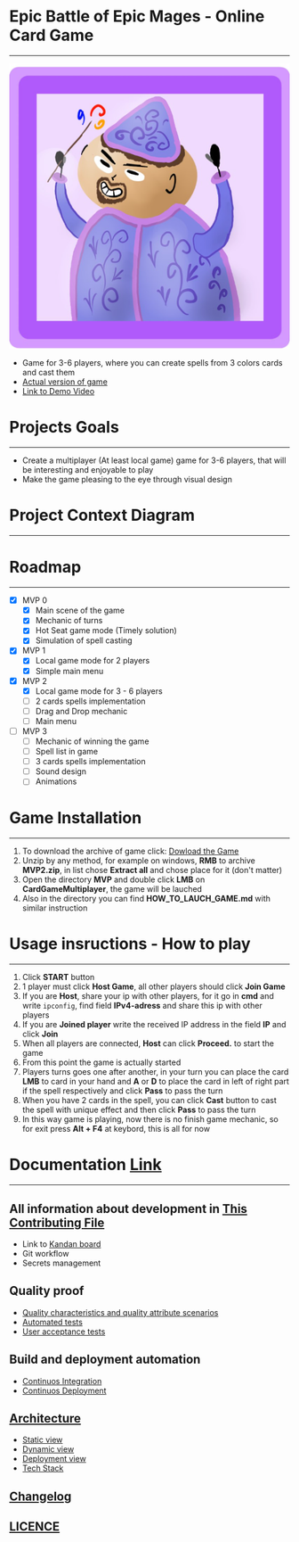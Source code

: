 # Epic Battle of Epic Mages - Online Card Game
---

![Logo](Images/Logo.png)

- Game for 3-6 players, where you can create spells from 3 colors cards and cast them
- [Actual version of game](MVP2)
- [Link to Demo Video](https://disk.yandex.ru/d/6V6_0WVCYTa-lw)
# Projects Goals
---
- Create a multiplayer (At least local game) game for 3-6 players, that will be interesting and enjoyable to play
- Make the game pleasing to the eye through visual design
# Project Context Diagram
---


# Roadmap
---
- [X] MVP 0
	 - [X] Main scene of the game
	 - [X] Mechanic of turns
	 - [X] Hot Seat game mode (Timely solution)
	 - [X] Simulation of spell casting
- [X] MVP 1
	- [X] Local game mode for 2 players
	- [X] Simple main menu
- [X] MVP 2
	- [X] Local game mode for 3 - 6 players
	- [ ] 2 cards spells implementation
	- [ ] Drag and Drop mechanic
	- [ ] Main menu
- [ ] MVP 3 
	- [ ] Mechanic of winning the game
	- [ ] Spell list in game
	- [ ] 3 cards spells implementation
	- [ ] Sound design
	- [ ] Animations
 	
# Game Installation
--- 
1. To download the archive of game click: [Dowload the Game](https://downgit.github.io/#/home?url=https:%2F%2Fgithub.com%2FTeam43CardGame%2FGame%2Ftree%2Fmain%2FMVP2)
2. Unzip by any method, for example on windows, **RMB** to archive **MVP2.zip**, in list chose **Extract all** and chose place for it (don't matter)
3. Open the directory **MVP** and double click **LMB** on **CardGameMultiplayer**, the game will be lauched
4. Also in the directory you can find **HOW_TO_LAUCH_GAME.md** with similar instruction
# Usage insructions - How to play
---
1. Click **START** button
2. 1 player must click **Host Game**, all other players should click **Join Game**
3. If you are **Host**, share your ip with other players, for it go in **cmd** and write `ipconfig`, find field **IPv4-adress** and share this ip with other players
4. If you are **Joined player** write the received IP address in the field **IP** and click **Join**
5. When all players are connected, **Host** can click **Proceed.** to start the game
6. From this point the game is actually started
7. Players turns goes one after another, in your turn you can place the card **LMB** to card in your hand and **A** or **D** to place the card in left of right part if the spell respectively and click **Pass** to pass the turn
8. When you have 2 cards in the spell, you can click **Cast** button to cast the spell with unique effect and then click **Pass** to pass the turn
9. In this way game is playing, now there is no finish game mechanic, so for exit press **Alt + F4** at keybord, this is all for now
# Documentation [Link](docs)
---
## All information about development in [This Contributing File](CONTRIBUTING.md)
- Link to [Kandan board](https://github.com/orgs/Team43CardGame/projects/6)
- Git workflow
- Secrets management
## Quality proof
 - [Quality characteristics and quality attribute scenarios](docs/quality-attributes/quality-attribute-scenarios.md)
 - [Automated tests](docs/quality-assurance/automated-tests.md)
 - [User acceptance tests](docs/quality-assurance/user-acceptance-tests.md)
## Build and deployment automation
 - [Continuos Integration](docs/automation/continuous-integration.md)
 - [Continuos Deployment](docs/automation/continuous-delivery.md)
## [Architecture](docs/architecture/architecture.md)
 - [Static view](docs/architecture/static-view)
 - [Dynamic view](docs/architecture/dynamic-view)
 - [Deployment view](docs/architecture/deployment-view)
 - [Tech Stack](docs/architecture/architecture.md)
## [Changelog](Changelog.md)
## [LICENCE]()
